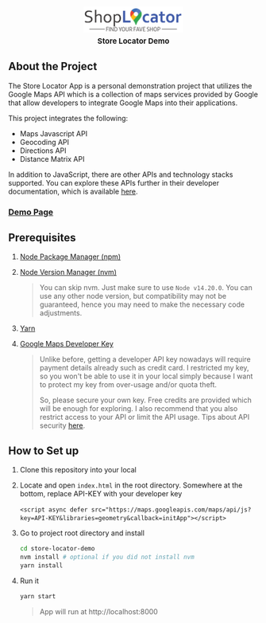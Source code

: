 
<h1 align="center">
  <a href="http://www.amitmerchant.com/electron-markdownify"><img src="src/app/images/shop-locator-logo.png" alt="Markdownify" width="200"></a>
  <div style="font-size: 15px">Store Locator Demo</div>
</h1>

## About the Project

The Store Locator App is a personal demonstration project that utilizes the Google Maps API which is a collection of maps services provided by Google that allow developers to integrate Google Maps into their applications.

This project integrates the following:
- Maps Javascript API
- Geocoding API
- Directions API
- Distance Matrix API

In addition to JavaScript, there are other APIs and technology stacks supported. You can explore these APIs further in their developer documentation, which is available [here](https://developers.google.com/maps).


### [Demo Page](https://rayandus.github.io/store-locator-demo)

## Prerequisites

1. [Node Package Manager (npm)](https://docs.npmjs.com/downloading-and-installing-node-js-and-npm)
1. [Node Version Manager (nvm)](https://css-tricks.com/how-to-install-npm-node-nvm/)

   > You can skip nvm. Just make sure to use `Node v14.20.0`. You can use any other node version, but compatibility may not be guaranteed, hence you may need to make the necessary code adjustments.

1. [Yarn](https://classic.yarnpkg.com/lang/en/docs/install)
1. [Google Maps Developer Key](https://developers.google.com/maps/documentation/javascript/get-api-key)

   > Unlike before, getting a developer API key nowadays will require payment details already such as credit card. I restricted my key, so you won't be able to use it in your local simply because I want to protect my key from over-usage and/or quota theft.
   >
   > So, please secure your own key. Free credits are provided which will be enough for exploring. I also recommend that you also restrict access to your API or limit the API usage. Tips about API security [here](https://developers.google.com/maps/api-security-best-practices).

## How to Set up

1. Clone this repository into your local

1. Locate and open `index.html` in the root directory. Somewhere at the bottom, replace API-KEY with your developer key

   `<script async defer src="https://maps.googleapis.com/maps/api/js?key=API-KEY&libraries=geometry&callback=initApp"></script>`

1. Go to project root directory and install

   ```bash
   cd store-locator-demo
   nvm install # optional if you did not install nvm
   yarn install
   ```

1. Run it

   ```bash
   yarn start
   ```
   
   > App will run at http://localhost:8000
